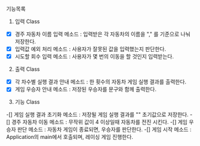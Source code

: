 기능목록
1. 입력 Class
- [x] 경주 자동차 이름 입력 메소드 : 입력받은 각 자동차의 이름을 "," 를 기준으로 나눠 저장한다.  
- [x] 입력값 예외 처리 메소드 : 사용자가 잘못된 값을 입력했는지 판단한다.
- [x] 시도할 회수 입력 메소드 : 사용자가 몇 번의 이동을 할 것인지 입력받는다. 
 
2. 출력 Class
-[x] 각 차수별 실행 결과 안내 메소드 : 한 횟수의 자동차 게임 실행 결과를 출력한다.
-[x] 게임 우승자 안내 메소드 : 저장된 우승자를 문구와 함께 출력한다. 

3. 기능 Class

-[] 게임 실행 결과 초기화 메소드 : 저장될 게임 실행 결과를 "" 초기값으로 저장한다.
-[] 경주 자동차 이동 메소드 : 무작위 값이 4 이상일때 자동차를 전진 시킨다.
-[] 게임 우승자 판단 메소드 : 자동차 게임이 종료되면, 우승자를 판단한다. 
-[] 게임 시작 메소드 : Application의 main에서 호출되며, 레이싱 게임 진행한다. 

